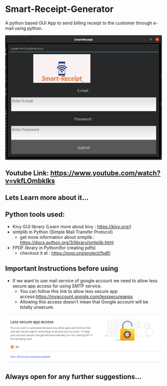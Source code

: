 # Smart-Receipt-Generator
A python based GUI App to send billing receipt to the customer through e-mail using python.

<a href="https://www.youtube.com/watch?v=vkfLOmbklks"><img src="app.png" align="center"></a>

## Youtube Link: <a href="https://www.youtube.com/watch?v=vkfLOmbklks">https://www.youtube.com/watch?v=vkfLOmbklks</a>


## Lets Learn more about it...

## Python tools used:
  + Kivy GUI library (Learn more about kivy : <a href = "https://kivy.org/">https://kivy.org/</a>)
  + smtplib in Python (Simple Mail Transfer Protocol)
      + get more information about smtplib : <a href="https://docs.python.org/3/library/smtplib.html">https://docs.python.org/3/library/smtplib.html</a>
  + FPDF library in Python(for creating pdfs) 
      + checkout it at : <a href="https://pypi.org/project/fpdf/">https://pypi.org/project/fpdf/</a>


## Important Instructions before using
  + If we want to use mail service of google account we need to allow less secure app access for using SMTP service.
    + You can follow this link to allow less secure app access:<a href="https://myaccount.google.com/lesssecureapps">https://myaccount.google.com/lesssecureapps</a>
    + Allowing this access doesn't mean that Google account will be totally unsecure.
  <img src="app_access.png">



## Always open for any further suggestions...
